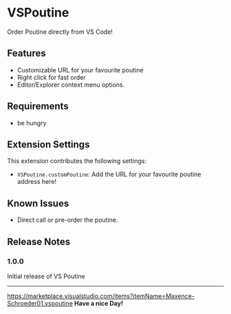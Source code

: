 # VSPoutine

Order Poutine directly from VS Code!

## Features

 - Customizable URL for your favourite poutine
 - Right click for fast order
 - Editor/Explorer context menu options.

## Requirements

 - be hungry

## Extension Settings

This extension contributes the following settings:

* `VSPoutine.customPoutine`: Add the URL for your favourite poutine address here!

## Known Issues

 - Direct call or pre-order the poutine.

## Release Notes

### 1.0.0

Initial release of VS Poutine

-----------------------------------------------------------------------------------------------------------
https://marketplace.visualstudio.com/items?itemName=Maxence-Schroeder01.vspoutine
**Have a nice Day!**
